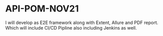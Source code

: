 # API-POM-NOV21
I will develop as E2E framework along with Extent, Allure and PDF report. Which will include CI/CD Pipline also including Jenkins as well.
